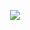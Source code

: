 <p align="center">
  <img align="top" src="https://github-readme-stats.vercel.app/api/top-langs/?username=ycjqf&layout=compact&theme=dark"/>
</p>

